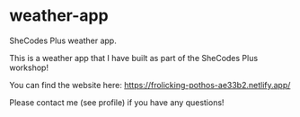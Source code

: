 # weather-app
SheCodes Plus weather app.

This is a weather app that I have built as part of the SheCodes Plus workshop!

You can find the website here: https://frolicking-pothos-ae33b2.netlify.app/

Please contact me (see profile) if you have any questions!
